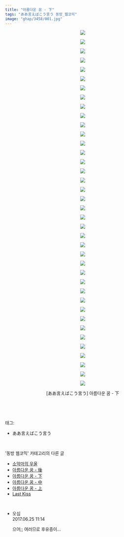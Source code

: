 ```yaml
---
title: "아름다운 꿈 - 下"
tags: "ああ言えばこう言う 동방_웹코믹"
image: "ghap/3458/001.jpg"
---
```

<div class="article">
<p style="text-align: center; clear: none; float: none;"><img src="{{ site.nasurl }}/ghap/3458/001.jpg"/></p>
<p style="text-align: center; clear: none; float: none;"><img src="{{ site.nasurl }}/ghap/3458/002.jpg"/></p>
<p style="text-align: center; clear: none; float: none;"><img src="{{ site.nasurl }}/ghap/3458/003.jpg"/></p>
<p style="text-align: center; clear: none; float: none;"><img src="{{ site.nasurl }}/ghap/3458/004.jpg"/></p>
<p style="text-align: center; clear: none; float: none;"><img src="{{ site.nasurl }}/ghap/3458/005.jpg"/></p>
<p style="text-align: center; clear: none; float: none;"><img src="{{ site.nasurl }}/ghap/3458/006.jpg"/></p>
<p style="text-align: center; clear: none; float: none;"><img src="{{ site.nasurl }}/ghap/3458/007.jpg"/></p>
<p style="text-align: center; clear: none; float: none;"><img src="{{ site.nasurl }}/ghap/3458/008.jpg"/></p>
<p style="text-align: center; clear: none; float: none;"><img src="{{ site.nasurl }}/ghap/3458/009.jpg"/></p>
<p style="text-align: center; clear: none; float: none;"><img src="{{ site.nasurl }}/ghap/3458/010.jpg"/></p>
<p style="text-align: center; clear: none; float: none;"><img src="{{ site.nasurl }}/ghap/3458/011.jpg"/></p>
<p style="text-align: center; clear: none; float: none;"><img src="{{ site.nasurl }}/ghap/3458/012.jpg"/></p>
<p style="text-align: center; clear: none; float: none;"><img src="{{ site.nasurl }}/ghap/3458/013.jpg"/></p>
<p style="text-align: center; clear: none; float: none;"><img src="{{ site.nasurl }}/ghap/3458/014.jpg"/></p>
<p style="text-align: center; clear: none; float: none;"><img src="{{ site.nasurl }}/ghap/3458/015.jpg"/></p>
<p style="text-align: center; clear: none; float: none;"><img src="{{ site.nasurl }}/ghap/3458/016.jpg"/></p>
<p style="text-align: center; clear: none; float: none;"><img src="{{ site.nasurl }}/ghap/3458/017.jpg"/></p>
<p style="text-align: center; clear: none; float: none;"><img src="{{ site.nasurl }}/ghap/3458/018.jpg"/></p>
<p style="text-align: center; clear: none; float: none;"><img src="{{ site.nasurl }}/ghap/3458/019.jpg"/></p>
<p style="text-align: center; clear: none; float: none;"><img src="{{ site.nasurl }}/ghap/3458/020.jpg"/></p>
<p style="text-align: center; clear: none; float: none;"><img src="{{ site.nasurl }}/ghap/3458/021.jpg"/></p>
<p style="text-align: center; clear: none; float: none;"><img src="{{ site.nasurl }}/ghap/3458/022.jpg"/></p>
<p style="text-align: center; clear: none; float: none;"><img src="{{ site.nasurl }}/ghap/3458/023.jpg"/></p>
<p style="text-align: center; clear: none; float: none;"><img src="{{ site.nasurl }}/ghap/3458/024.jpg"/></p>
<p style="text-align: center; clear: none; float: none;"><img src="{{ site.nasurl }}/ghap/3458/025.jpg"/></p>
<p style="text-align: center; clear: none; float: none;"><img src="{{ site.nasurl }}/ghap/3458/026.jpg"/></p>
<p style="text-align: center; clear: none; float: none;"><img src="{{ site.nasurl }}/ghap/3458/027.jpg"/></p>
<p style="text-align: center; clear: none; float: none;"><img src="{{ site.nasurl }}/ghap/3458/028.jpg"/></p>
<p style="text-align: center; clear: none; float: none;"><img src="{{ site.nasurl }}/ghap/3458/029.jpg"/></p>
<p style="text-align: center; clear: none; float: none;"><img src="{{ site.nasurl }}/ghap/3458/030.jpg"/></p>
<p style="text-align: center; clear: none; float: none;"><img src="{{ site.nasurl }}/ghap/3458/031.jpg"/></p>
<p style="text-align: center; clear: none; float: none;"><img src="{{ site.nasurl }}/ghap/3458/032.jpg"/></p>
<p style="text-align: center; clear: none; float: none;"><img src="{{ site.nasurl }}/ghap/3458/033.jpg"/></p>
<p style="text-align: center; clear: none; float: none;"><img src="{{ site.nasurl }}/ghap/3458/034.jpg"/></p>
<p style="text-align: center; clear: none; float: none;"><img src="{{ site.nasurl }}/ghap/3458/035.jpg"/></p>
<p style="text-align: center; clear: none; float: none;"><img src="{{ site.nasurl }}/ghap/3458/036.jpg"/></p>
<p style="text-align: center; clear: none; float: none;"><img src="{{ site.nasurl }}/ghap/3458/037.jpg"/></p>
<p style="text-align: center; clear: none; float: none;"><img src="{{ site.nasurl }}/ghap/3458/038.jpg"/></p>
<p style="text-align: center; clear: none; float: none;"><img src="{{ site.nasurl }}/ghap/3458/039.jpg"/></p>
<p style="text-align: center; clear: none; float: none;">[ああ言えばこう言う] 아름다운 꿈 - 下</p>
<p><br/></p>
</div><br/>
<div class="tagTrail">
<p>태그: </p>
<ul>
<li>ああ言えばこう言う</li>
</ul>
</div><br/>
<div class="another">
<p>'동방 웹코믹' 카테고리의 다른 글</p>
<ul>
<li><a href="/2017-06-21-ghap_3460">소악마의 우울</a></li>
<li><a href="/2017-06-21-ghap_3459">아름다운 꿈 - 後</a></li>
<li><a href="/2017-06-21-ghap_3458">아름다운 꿈 - 下</a></li>
<li><a href="/2017-06-21-ghap_3457">아름다운 꿈 - 中</a></li>
<li><a href="/2017-06-21-ghap_3456">아름다운 꿈 - 上</a></li>
<li><a href="/2017-06-20-ghap_3447">Last Kiss</a></li>
</ul>
</div><br/>
<div class="cb_module cb_fluid">
<div class="cb_wrt cb_profile">
<div class="comment">
<ul>
<li class="cb_thumb_off" id="comment15022033">
<div class="cb_comment_area">
<div class="cb_info_area">
<div class="cb_section">
<span class="cb_nick_name">오십</span>
</div>
<div class="cb_section">
<span class="cb_date">2017.06.25 11:14 </span>
</div>
</div>
<div class="cb_dsc_comment">
<p class="cb_dsc">
											으어;; 여러므로 후유증이...
										</p>
</div>
</div></li>
</ul>
</div>
</div><!-- commentList close -->
</div><br/>
